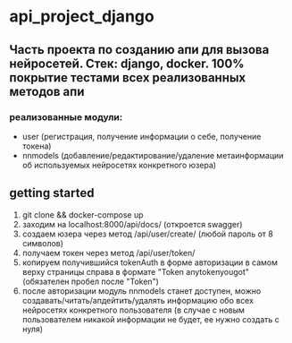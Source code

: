 # api_project_django

## Часть проекта по созданию апи для вызова нейросетей. Стек: django, docker. 100% покрытие тестами всех реализованных методов апи

### реализованные модули:
- user (регистрация, получение информации о себе, получение токена)
- nnmodels (добавление/редактирование/удаление метаинформации об используемых нейросетях конкретного юзера)

## getting started
1. git clone && docker-compose up
2. заходим на localhost:8000/api/docs/ (откроется swagger)
3. создаем юзера через метод /api/user/create/ (любой пароль от 8 символов)
4. получаем токен через метод /api/user/token/
5. копируем получившийся tokenAuth в форме авторизации в самом верху страницы справа в формате "Token anytokenyougot" (обязателен пробел после "Token")
6. после авторизации модуль nnmodels станет доступен, можно создавать/читать/апдейтить/удалять информацию обо всех нейросетях конкретного пользователя (в случае с новым пользователем никакой информации не будет, ее нужно создать с нуля)
